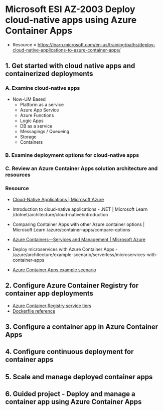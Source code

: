 # Microsoft ESI AZ-2003 Deploy cloud-native apps using Azure Container Apps

* Resource = https://learn.microsoft.com/en-us/training/paths/deploy-cloud-native-applications-to-azure-container-apps/

## 1. Get started with cloud native apps and containerized deployments

### A. Examine cloud-native apps

* Now-UM Based
  - Platform as a service
  - Azure App Service
  - Azure Functions
  - Logic Apps
  - DB as a service
  - Messagings / Queueing
  - Storage
  - Containers

### B. Examine deployment options for cloud-native apps

### C. Review an Azure Container Apps solution architecture and resources

### Resource

* [Cloud-Native Applications | Microsoft Azure](https://azure.microsoft.com/solutions/cloud-native-apps/)

* Introduction to cloud-native applications - .NET | Microsoft Learn /dotnet/architecture/cloud-native/introduction

* Comparing Container Apps with other Azure container options | Microsoft Learn /azure/container-apps/compare-options

* [Azure Containers—Services and Management | Microsoft Azure](https://azure.microsoft.com/products/category/containers/)

* Deploy microservices with Azure Container Apps - /azure/architecture/example-scenario/serverless/microservices-with-container-apps

* [Azure Container Apps example scenario](https://github.com/mspnp/container-apps-fabrikam-dronedelivery#expected-results)

## 2. Configure Azure Container Registry for container app deployments

* [Azure Container Registry service tiers](https://learn.microsoft.com/en-us/azure/container-registry/container-registry-skus)
* [Dockerfile reference](https://docs.docker.com/reference/dockerfile/)

## 3. Configure a container app in Azure Container Apps

## 4. Configure continuous deployment for container apps

## 5. Scale and manage deployed container apps

## 6. Guided project - Deploy and manage a container app using Azure Container Apps

